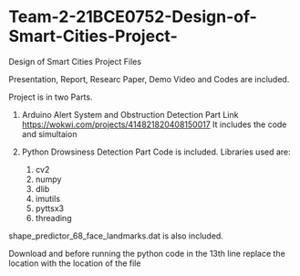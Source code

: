 # Team-2-21BCE0752-Design-of-Smart-Cities-Project-
Design of Smart Cities Project Files 

Presentation, Report, Researc Paper, Demo Video and Codes are included.

Project is in two Parts.

1) Arduino Alert System and Obstruction Detection Part
  Link https://wokwi.com/projects/414821820408150017
  It includes the code and simultaion

2) Python Drowsiness Detection Part
   Code is included.
   Libraries used are:
     1. cv2
     2. numpy
     3. dlib
     4. imutils
     5. pyttsx3
     6. threading
        
  shape_predictor_68_face_landmarks.dat is also included.
  
  Download and before running the python code in the 13th line replace the location with the location of the file
    
